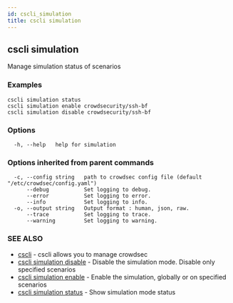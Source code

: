 ```yaml
---
id: cscli_simulation
title: cscli simulation
---
```

## cscli simulation

Manage simulation status of scenarios

### Examples

```
cscli simulation status
cscli simulation enable crowdsecurity/ssh-bf
cscli simulation disable crowdsecurity/ssh-bf
```

### Options

```
  -h, --help   help for simulation
```

### Options inherited from parent commands

```
  -c, --config string   path to crowdsec config file (default "/etc/crowdsec/config.yaml")
      --debug           Set logging to debug.
      --error           Set logging to error.
      --info            Set logging to info.
  -o, --output string   Output format : human, json, raw.
      --trace           Set logging to trace.
      --warning         Set logging to warning.
```

### SEE ALSO

* [cscli](/docs/cscli/cscli)	 - cscli allows you to manage crowdsec
* [cscli simulation disable](/docs/cscli/cscli_simulation_disable)	 - Disable the simulation mode. Disable only specified scenarios
* [cscli simulation enable](/docs/cscli/cscli_simulation_enable)	 - Enable the simulation, globally or on specified scenarios
* [cscli simulation status](/docs/cscli/cscli_simulation_status)	 - Show simulation mode status


